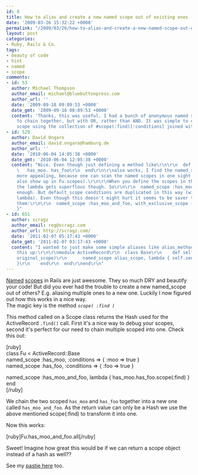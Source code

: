 ```yaml
---
id: 8
title: How to alias and create a new named scope out of existing ones
date: '2009-03-26 15:32:22 +0000'
permalink: "/2009/03/26/how-to-alias-and-create-a-new-named-scope-out-of-existing-ones/"
layout: post
categories:
- Ruby, Rails & Co.
tags:
- beauty of code
- hint
- named
- scope
comments:
- id: 53
  author: Michael Thompson
  author_email: michael@bluebuttonpress.com
  author_url: ''
  date: '2009-09-18 09:09:53 +0000'
  date_gmt: '2009-09-18 08:09:53 +0000'
  content: 'Thanks, this was useful. I had a bunch of anonymous named scopes I needed
    to chain together, but with OR, rather than AND. It was simple to create a new
    scope using the collection of #scope(:find)[:conditions] joined with " OR ".'
- id: 529
  author: David Ongaro
  author_email: david.ongaro@hamburg.de
  author_url: ''
  date: '2010-06-04 14:05:38 +0000'
  date_gmt: '2010-06-04 12:05:38 +0000'
  content: "Nice. Even though just defining a method like\r\n\r\n  def self.has_moo_and_foo\r\n
    \   has_moo. has_foo\r\n  end\r\n\r\nalso works, I find the named_scope syntax
    more appealing, because one can scan the named scopes in one sight. (And they
    also show up in Fu.scopes).\r\n\r\nWhen you define the scopes in the right order,
    the lambda gets superflous though. So\r\n\r\n  named_scope :has_moo_and_foo, has_moo.has_foo.scope(:find)\r\n\r\nis
    enough. But default_scope conditions are duplicated in this way (with or without
    lambda). Even though this doesn't might hurt it seems to be saver to just exclude
    them:\r\n\r\n  named_scope :has_moo_and_foo, with_exclusive_scope { has_moo.has_foo.scope(:find)
    }"
- id: 651
  author: scragz
  author_email: reg@scragz.com
  author_url: http://scragz.com/
  date: '2011-02-07 05:17:43 +0000'
  date_gmt: '2011-02-07 03:17:43 +0000'
  content: "I wanted to just make some simple aliases like alias_method so I whipped
    this up:\r\n\r\nmodule ActiveRecord\r\n  class Base\r\n    def self.alias_named_scope(alias_scope,
    original_scope)\r\n      named_scope alias_scope, lambda { self.send(original_scope).scope(:find)
    }\r\n    end\r\n  end\r\nend\r\n"
---
```

[Named](http://www.pathf.com/blogs/2008/06/named-scopes-are-awesome/) [scopes](http://railscasts.com/episodes/108-named-scope) in Rails are just awesome. They so much DRY and beautify your code! But did you ever had the trouble to create a new named_scope out of others? E.g. aliasing multiple ones to a new one. Luckily I now figured out how this works in a nice way.  
The magic key is the method _`scope( :find )`_

This method called on a Scope class returns the Hash used for the ActiveRecord `.find()` call. First it's a nice way to debug your scopes, second it's perfect for our need to chain multiple scoped into one. Check this out:

[ruby]  
class Fu \< ActiveRecord::Base  
named_scope :has_moo, :conditions =\> { :moo =\> true }  
named_scope :has_foo, :conditions =\> { :foo =\> true }

named_scope :has_moo_and_foo, lambda { has_moo.has_foo.scope(:find) }  
end  
[/ruby]

We chain the two scoped `has_moo` and `has_foo` together into a new one called `has_moo_and_foo`. As the return value can only be a Hash we use the above mentioned scope(:find) to transform it into one.

Now this works:

[ruby]Fu.has_moo_and_foo.all[/ruby]

Sweet! Imagine how great this would be if we can return a scope object instead of a hash as well??

See my [pastie here](http://pastie.org/427839) too.